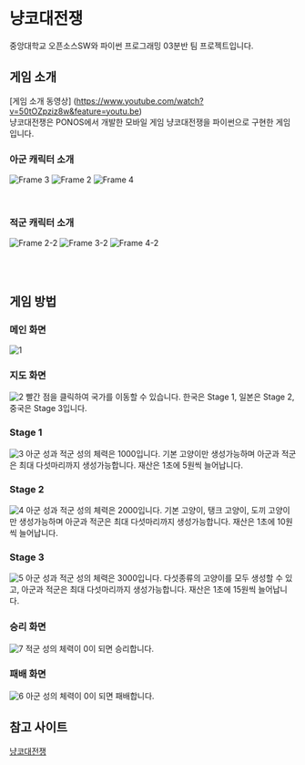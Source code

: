 # 냥코대전쟁

중앙대학교 오픈소스SW와 파이썬 프로그래밍 03분반 팀 프로젝트입니다.

## 게임 소개
[게임 소개 동영상] (https://www.youtube.com/watch?v=50tOZpziz8w&feature=youtu.be)
<br/>
냥코대전쟁은 PONOS에서 개발한 모바일 게임 냥코대전쟁을 파이썬으로 구현한 게임입니다.
<br/>
### 아군 캐릭터 소개
![Frame 3](https://user-images.githubusercontent.com/29995295/101281969-9e864380-3815-11eb-810a-2a2e5bf692ec.png)
![Frame 2](https://user-images.githubusercontent.com/29995295/101281975-a80fab80-3815-11eb-97d9-1e6a65497285.png)
![Frame 4](https://user-images.githubusercontent.com/29995295/101281980-ae9e2300-3815-11eb-96cb-3eb312642f2d.png)

<br/>

### 적군 캐릭터 소개
![Frame 2-2](https://user-images.githubusercontent.com/29995295/101282102-629fae00-3816-11eb-9f32-a0e0db6faa70.png)
![Frame 3-2](https://user-images.githubusercontent.com/29995295/101282111-69c6bc00-3816-11eb-967f-deb36c97efe4.png)
![Frame 4-2](https://user-images.githubusercontent.com/29995295/101282119-70553380-3816-11eb-8afc-99608a273853.png)

<br/>
<br/>

## 게임 방법


### 메인 화면
![1](https://user-images.githubusercontent.com/29995295/101281429-1eaaaa00-3812-11eb-94d1-2c14f945a3e6.PNG)


### 지도 화면
![2](https://user-images.githubusercontent.com/29995295/101281438-2cf8c600-3812-11eb-992a-c9cdc0f0b781.PNG)
빨간 점을 클릭하여 국가를 이동할 수 있습니다. 한국은 Stage 1, 일본은 Stage 2, 중국은 Stage 3입니다.
<br/>

### Stage 1
![3](https://user-images.githubusercontent.com/29995295/101281450-3e41d280-3812-11eb-8f06-d6d0b5b34b75.PNG)
아군 성과 적군 성의 체력은 1000입니다. 기본 고양이만 생성가능하며 아군과 적군은 최대 다섯마리까지 생성가능합니다. 재산은 1초에 5원씩 늘어납니다.
<br/>

### Stage 2
![4](https://user-images.githubusercontent.com/29995295/101281453-4568e080-3812-11eb-8366-0cfb109cd91d.PNG)
아군 성과 적군 성의 체력은 2000입니다. 기본 고양이, 탱크 고양이, 도끼 고양이만 생성가능하며 아군과 적군은 최대 다섯마리까지 생성가능합니다. 재산은 1초에 10원씩 늘어납니다.
<br/>

### Stage 3
![5](https://user-images.githubusercontent.com/29995295/101281457-4d288500-3812-11eb-9252-3bcc54f1a225.PNG)
아군 성과 적군 성의 체력은 3000입니다. 다섯종류의 고양이를 모두 생성할 수 있고, 아군과 적군은 최대 다섯마리까지 생성가능합니다. 재산은 1초에 15원씩 늘어납니다.
<br/>

### 승리 화면
![7](https://user-images.githubusercontent.com/29995295/101281467-5a457400-3812-11eb-908f-a518bc2b3bcb.PNG)
적군 성의 체력이 0이 되면 승리합니다.
<br/>

### 패배 화면

![6](https://user-images.githubusercontent.com/29995295/101281459-544f9300-3812-11eb-87dc-855988d33535.PNG)
아군 성의 체력이 0이 되면 패배합니다.
<br/>

## 참고 사이트
[냥코대전쟁](https://namu.wiki/w/냥코%20대전쟁)
